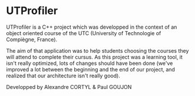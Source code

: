 UTProfiler
==========

UTProfiler is a C++ project which was developped in the context of an object oriented course of the UTC (University of Technologie of Compiègne, France).

The aim of that application was to help students choosing the courses they will attend to complete their cursus.
As this project was a learning tool, it isn't really optimized, lots of changes should have been done (we've improved a lot between the beginning and the end of our project, and realized that our architecture isn't really good).

Developped by Alexandre CORTYL & Paul GOUJON
